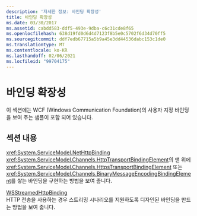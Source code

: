 ```yaml
---
description: '자세한 정보: 바인딩 확장성'
title: 바인딩 확장성
ms.date: 03/30/2017
ms.assetid: cabdd583-ddf5-493e-9dba-c6c31cde8f65
ms.openlocfilehash: 638d19fd0d6d4d7123f8b5e0c5702f6d34d70ff5
ms.sourcegitcommit: ddf7edb67715a5b9a45e3dd44536dabc153c1de0
ms.translationtype: MT
ms.contentlocale: ko-KR
ms.lasthandoff: 02/06/2021
ms.locfileid: "99704175"
---
```

# <a name="binding-extensibility"></a>바인딩 확장성

이 섹션에는 WCF (Windows Communication Foundation)의 사용자 지정 바인딩을 보여 주는 샘플이 포함 되어 있습니다.  
  
## <a name="in-this-section"></a>섹션 내용  

 <xref:System.ServiceModel.NetHttpBinding>  
 <xref:System.ServiceModel.Channels.HttpTransportBindingElement>의 맨 위에 <xref:System.ServiceModel.Channels.HttpsTransportBindingElement> 또는 <xref:System.ServiceModel.Channels.BinaryMessageEncodingBindingElement>를 쌓는 바인딩을 구현하는 방법을 보여 줍니다.  
  
 [WSStreamedHttpBinding](wsstreamedhttpbinding.md)  
 HTTP 전송을 사용하는 경우 스트리밍 시나리오를 지원하도록 디자인된 바인딩을 만드는 방법을 보여 줍니다.  
